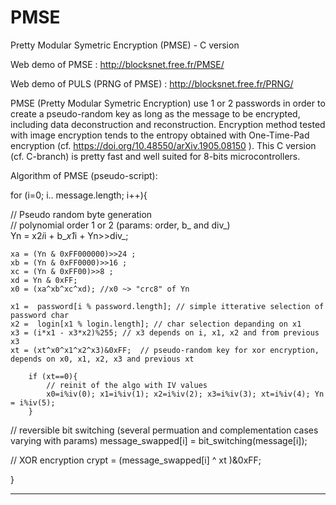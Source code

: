 # PMSE
Pretty Modular Symetric Encryption (PMSE) - C version

Web demo of PMSE :  http://blocksnet.free.fr/PMSE/

Web demo of PULS (PRNG of PMSE) : http://blocksnet.free.fr/PRNG/

PMSE (Pretty Modular Symetric Encryption) use 1 or 2 passwords in order to create a pseudo-random key as long as the message to be encrypted, including data deconstruction and reconstruction. Encryption method tested with image encryption tends to the entropy obtained with One-Time-Pad encryption (cf. https://doi.org/10.48550/arXiv.1905.08150 ). This C version (cf. C-branch) is pretty fast and well suited for 8-bits microcontrollers.

Algorithm of PMSE (pseudo-script):

for (i=0; i.. message.length; i++){

 // Pseudo random byte generation		
    // polynomial order 1 or 2  (params: order, b_ and div_)        
    Yn = x2*i*i + b_*x1*i + Yn>>div_; 
		
	xa = (Yn & 0xFF000000)>>24 ;
	xb = (Yn & 0xFF0000)>>16 ;
	xc = (Yn & 0xFF00)>>8 ;
	xd = Yn & 0xFF;
	x0 = (xa^xb^xc^xd); //x0 ~> "crc8" of Yn
				
	x1 =  password[i % password.length]; // simple itterative selection of password char
	x2 =  login[x1 % login.length]; // char selection depanding on x1
	x3 = (i*x1 - x3*x2)%255; // x3 depends on i, x1, x2 and from previous x3
	xt = (xt^x0^x1^x2^x3)&0xFF;  // pseudo-random key for xor encryption, depends on x0, x1, x2, x3 and previous xt
		
		if (xt==0){
			// reinit of the algo with IV values
			x0=i%iv(0); x1=i%iv(1); x2=i%iv(2); x3=i%iv(3); xt=i%iv(4); Yn = i%iv(5);
		}
		
 // reversible bit switching (several permuation and complementation cases varying with params)
	message_swapped[i] = bit_switching(message[i]);	

 // XOR encryption
	crypt = (message_swapped[i] ^ xt )&0xFF; 

}


_______________________________________________________

